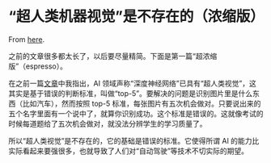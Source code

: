 # “超人类机器视觉”是不存在的（浓缩版）

From [here](https://yinwang1.substack.com/p/9c7).

之前的文章很多都太长了，以后要尽量精简。下面是第一篇“超浓缩版”（espresso）。

<span>在之前一篇</span>[文章](http://www.yinwang.org/blog-cn/2021/07/29/super-human-level-vision)<span>中我指出，AI 领域声称“深度神经网络”已具有“超人类视觉”，这其实是基于错误的判断标准，叫做“top-5”。要解决的问题是识别图片里是什么东西（比如汽车），然而按照 top-5 标准，每张图片有五次机会做对。只要说出来的五个名字里面有一个说中了，就算你识别成功。这个标准是错误的。这就像考试的时候每道题给了五次机会做对，就没法分辨学生的学习质量了。</span>

所以“超人类视觉”是不存在的，它的基础是错误的标准。它使得所谓 AI 的能力比实际看起来要强很多，也就导致了人们对“自动驾驶”等技术不切实际的期望。
